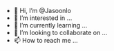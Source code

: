 - 👋 Hi, I’m @Jasoonlo
- 👀 I’m interested in ...
- 🌱 I’m currently learning ...
- 💞️ I’m looking to collaborate on ...
- 📫 How to reach me ...

<!---
Jasoonl/Jason junioris a ✨ special ✨ repository because its `README.md` (this file) appears on your GitHub profile.
You can click the Preview link to take a look at your changes.
--->
